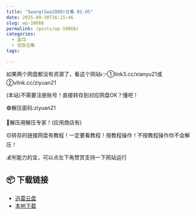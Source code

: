 ```yaml
---
title: "Swang(Swa2880)合集 01-05"
date: 2025-09-30T16:15:46
slug: wp-10668
permalink: /posts/wp-10668/
categories:
  - 盖📺
  - 恰饭合集
tags:

---
```


如果两个网盘都没有资源了，看这个网站👉①link3.cc/xianyu21或②vlink.cc/ziyuan21

(本站)不需要注册账号！直接转存到对应网盘OK？懂吧！

🟢解压密码:ziyuan21

🔵解压用解压专家！(应用商店有)

🟡转存的链接网盘有教程！一定要看教程！按教程操作！不按教程操作你不会解压！

💰🈶能力的宝，可以点左下角赞赏支持一下网站运行

## 📦 下载链接
- [迅雷云盘](https://blziyuan21.com/pay-download/10668?key=1790a1b0ca&down_id=0)
- [本地下载](https://blziyuan21.com/pay-download/10668?key=1790a1b0ca&down_id=1)

